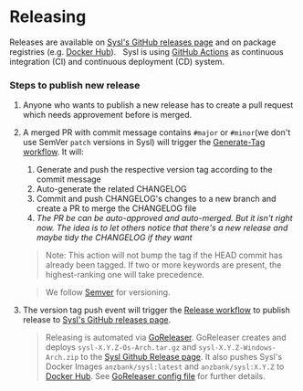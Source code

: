 Releasing
=========

Releases are available on [Sysl's GitHub releases page](https://github.com/anz-bank/sysl/releases) and on package registries (e.g. [Docker Hub](https://hub.docker.com/u/anzbank)).
&nbsp;
Sysl is using [GitHub Actions](https://help.github.com/en/actions/getting-started-with-github-actions/about-github-actions) as continuous integration (CI) and continuous deployment (CD) system.
&nbsp;
### Steps to publish new release
1. Anyone who wants to publish a new release has to create a pull request which needs approvement before is merged.
2. A merged PR with commit message contains `#major` or `#minor`(we don't use SemVer `patch` versions in Sysl) will trigger the [Generate-Tag workflow](https://github.com/anz-bank/sysl/blob/master/.github/workflows/generate-tag.yml). It will:
	1. Generate and push the respective version tag according to the commit message
	2. Auto-generate the related CHANGELOG
	3. Commit and push CHANGELOG's changes to a new branch and create a PR to merge the CHANGELOG file
	4. _The PR be can be auto-approved and auto-merged. But it isn't right now. The idea is to let others notice that there's a new release and maybe tidy the CHANGELOG if they want_
	> Note: This action will not bump the tag if the HEAD commit has already been tagged. If two or more keywords are present, the highest-ranking one will take precedence. 
	
	> We follow [Semver](https://semver.org/) for versioning.
3. The version tag push event will trigger the [Release workflow](https://github.com/anz-bank/sysl/blob/master/.github/workflows/release.yml) to publish release to [Sysl's GitHub releases page](https://github.com/anz-bank/sysl/releases).
	> Releasing is automated via [GoReleaser](https://goreleaser.com/). GoReleaser creates and deploys `sysl-X.Y.Z-Os-Arch.tar.gz` and `sysl-X.Y.Z-Windows-Arch.zip` to the [Sysl Github Release page](https://github.com/anz-bank/sysl/releases). It also pushes Sysl's Docker Images `anzbank/sysl:latest` and `anzbank/sysl:X.Y.Z` to [Docker Hub](https://hub.docker.com/r/anzbank/sysl). See [GoReleaser config file](https://github.com/anz-bank/sysl/blob/master/.github/workflows/.goreleaser.yml) for further details.
